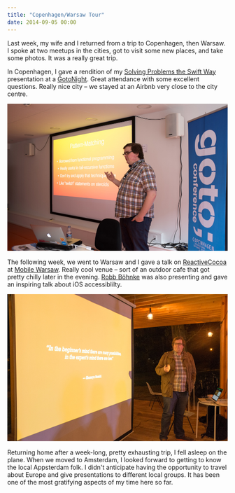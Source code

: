 ```yaml
---
title: "Copenhagen/Warsaw Tour"
date: 2014-09-05 00:00
---
```


Last week, my wife and I returned from a trip to Copenhagen, then Warsaw. I spoke at two meetups in the cities, got to visit some new places, and take some photos. It was a really great trip.

<!-- more -->

In Copenhagen, I gave a rendition of my [Solving Problems the Swift Way](http://ashfurrow.com/blog/solving-problems-the-swift-way) presentation at a [GotoNight](https://secure.trifork.com/cph-2014/freeevent/index.jsp?eventOID=6461). Great attendance with some excellent questions. Really nice city – we stayed at an Airbnb very close to the city centre.

 ![](/img/import/blog/copenhagenwarsaw-tour/13228BFEEAB14B77B9D6C2ACBEF52CA2.jpg)

The following week, we went to Warsaw and I gave a talk on [ReactiveCocoa](https://www.youtube.com/watch?v=TlgUWYrQ0sc) at [Mobile Warsaw](http://mobile-warsaw.pl/). Really cool venue – sort of an outdoor cafe that got pretty chilly later in the evening. [Robb Böhnke](tweetbot:///user_profile/ceterum_censeo) was also presenting and gave an inspiring talk about iOS accessiblilty.

 ![](/img/import/blog/copenhagenwarsaw-tour/DC7C1080615B4F91A3BAB9C194010BE2.jpg)

Returning home after a week-long, pretty exhausting trip, I fell asleep on the plane. When we moved to Amsterdam, I looked forward to getting to know the local Appsterdam folk. I didn't anticipate having the opportunity to travel about Europe and give presentations to different local groups. It has been one of the most gratifying aspects of my time here so far.

